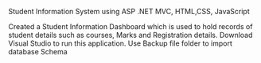 Student Information System using ASP .NET MVC, HTML,CSS, JavaScript

Created a Student Information Dashboard which is used to hold records of student details such as courses, Marks and Registration details. Download Visual Studio to run this application. Use Backup file folder to import database Schema
